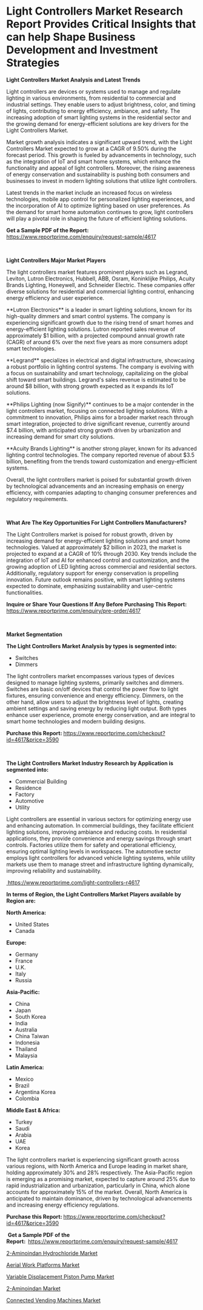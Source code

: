 <p><h1>Light Controllers Market Research Report Provides Critical Insights that can help Shape Business Development and Investment Strategies</h1></p><p><strong>Light Controllers Market Analysis and Latest Trends</strong></p>
<p><p>Light controllers are devices or systems used to manage and regulate lighting in various environments, from residential to commercial and industrial settings. They enable users to adjust brightness, color, and timing of lights, contributing to energy efficiency, ambiance, and safety. The increasing adoption of smart lighting systems in the residential sector and the growing demand for energy-efficient solutions are key drivers for the Light Controllers Market.</p><p>Market growth analysis indicates a significant upward trend, with the Light Controllers Market expected to grow at a CAGR of 9.50% during the forecast period. This growth is fueled by advancements in technology, such as the integration of IoT and smart home systems, which enhance the functionality and appeal of light controllers. Moreover, the rising awareness of energy conservation and sustainability is pushing both consumers and businesses to invest in modern lighting solutions that utilize light controllers.</p><p>Latest trends in the market include an increased focus on wireless technologies, mobile app control for personalized lighting experiences, and the incorporation of AI to optimize lighting based on user preferences. As the demand for smart home automation continues to grow, light controllers will play a pivotal role in shaping the future of efficient lighting solutions.</p></p>
<p><strong>Get a Sample PDF of the Report:&nbsp;</strong> <a href="https://www.reportprime.com/enquiry/request-sample/4617">https://www.reportprime.com/enquiry/request-sample/4617</a></p>
<p>&nbsp;</p>
<p><strong>Light Controllers Major Market Players</strong></p>
<p><p>The light controllers market features prominent players such as Legrand, Leviton, Lutron Electronics, Hubbell, ABB, Osram, Koninklijke Philips, Acuity Brands Lighting, Honeywell, and Schneider Electric. These companies offer diverse solutions for residential and commercial lighting control, enhancing energy efficiency and user experience.</p><p>**Lutron Electronics** is a leader in smart lighting solutions, known for its high-quality dimmers and smart control systems. The company is experiencing significant growth due to the rising trend of smart homes and energy-efficient lighting solutions. Lutron reported sales revenue of approximately $1 billion, with a projected compound annual growth rate (CAGR) of around 6% over the next five years as more consumers adopt smart technologies.</p><p>**Legrand** specializes in electrical and digital infrastructure, showcasing a robust portfolio in lighting control systems. The company is evolving with a focus on sustainability and smart technology, capitalizing on the global shift toward smart buildings. Legrand's sales revenue is estimated to be around $8 billion, with strong growth expected as it expands its IoT solutions.</p><p>**Philips Lighting (now Signify)** continues to be a major contender in the light controllers market, focusing on connected lighting solutions. With a commitment to innovation, Philips aims for a broader market reach through smart integration, projected to drive significant revenue, currently around $7.4 billion, with anticipated strong growth driven by urbanization and increasing demand for smart city solutions.</p><p>**Acuity Brands Lighting** is another strong player, known for its advanced lighting control technologies. The company reported revenue of about $3.5 billion, benefiting from the trends toward customization and energy-efficient systems.</p><p>Overall, the light controllers market is poised for substantial growth driven by technological advancements and an increasing emphasis on energy efficiency, with companies adapting to changing consumer preferences and regulatory requirements.</p></p>
<p>&nbsp;</p>
<p><strong>What Are The Key Opportunities For Light Controllers Manufacturers?</strong></p>
<p><p>The Light Controllers market is poised for robust growth, driven by increasing demand for energy-efficient lighting solutions and smart home technologies. Valued at approximately $2 billion in 2023, the market is projected to expand at a CAGR of 10% through 2030. Key trends include the integration of IoT and AI for enhanced control and customization, and the growing adoption of LED lighting across commercial and residential sectors. Additionally, regulatory support for energy conservation is propelling innovation. Future outlook remains positive, with smart lighting systems expected to dominate, emphasizing sustainability and user-centric functionalities.</p></p>
<p><strong>Inquire or Share Your Questions If Any Before Purchasing This Report:</strong> <a href="https://www.reportprime.com/enquiry/pre-order/4617">https://www.reportprime.com/enquiry/pre-order/4617</a></p>
<p>&nbsp;</p>
<p><strong>Market Segmentation</strong></p>
<p><strong>The Light Controllers Market Analysis by types is segmented into:</strong></p>
<p><ul><li>Switches</li><li>Dimmers</li></ul></p>
<p><p>The light controllers market encompasses various types of devices designed to manage lighting systems, primarily switches and dimmers. Switches are basic on/off devices that control the power flow to light fixtures, ensuring convenience and energy efficiency. Dimmers, on the other hand, allow users to adjust the brightness level of lights, creating ambient settings and saving energy by reducing light output. Both types enhance user experience, promote energy conservation, and are integral to smart home technologies and modern building designs.</p></p>
<p><strong>Purchase this Report:&nbsp;</strong><a href="https://www.reportprime.com/checkout?id=4617&price=3590">https://www.reportprime.com/checkout?id=4617&price=3590</a></p>
<p>&nbsp;</p>
<p><strong>The Light Controllers Market Industry Research by Application is segmented into:</strong></p>
<p><ul><li>Commercial Building</li><li>Residence</li><li>Factory</li><li>Automotive</li><li>Utility</li></ul></p>
<p><p>Light controllers are essential in various sectors for optimizing energy use and enhancing automation. In commercial buildings, they facilitate efficient lighting solutions, improving ambiance and reducing costs. In residential applications, they provide convenience and energy savings through smart controls. Factories utilize them for safety and operational efficiency, ensuring optimal lighting levels in workspaces. The automotive sector employs light controllers for advanced vehicle lighting systems, while utility markets use them to manage street and infrastructure lighting dynamically, improving reliability and sustainability.</p></p>
<p><a href="https://www.reportprime.com/light-controllers-r4617">&nbsp;https://www.reportprime.com/light-controllers-r4617</a></p>
<p><strong>In terms of Region, the Light Controllers Market Players available by Region are:</strong></p>
<p>
    <p> <strong> North America: </strong>
        <ul>
            <li>United States</li>
            <li>Canada</li>
        </ul>
        </p> 
    <p> <strong> Europe: </strong>
        <ul>
            <li>Germany</li>
            <li>France</li>
            <li>U.K.</li>
            <li>Italy</li>
            <li>Russia</li>
        </ul>
        </p> 
    <p> <strong> Asia-Pacific: </strong>
        <ul>
            <li>China</li>
            <li>Japan</li>
            <li>South Korea</li>
            <li>India</li>
            <li>Australia</li>
            <li>China Taiwan</li>
            <li>Indonesia</li>
            <li>Thailand</li>
            <li>Malaysia</li>
        </ul>
        </p> 
    <p> <strong> Latin America: </strong>
        <ul>
            <li>Mexico</li>
            <li>Brazil</li>
            <li>Argentina Korea</li>
            <li>Colombia</li>
        </ul>
        </p> 
    <p> <strong> Middle East & Africa: </strong>
        <ul>
            <li>Turkey</li>
            <li>Saudi</li>
            <li>Arabia</li>
            <li>UAE</li>
            <li>Korea</li>
        </ul>
    </p>
    </p>
<p><p>The light controllers market is experiencing significant growth across various regions, with North America and Europe leading in market share, holding approximately 30% and 28% respectively. The Asia-Pacific region is emerging as a promising market, expected to capture around 25% due to rapid industrialization and urbanization, particularly in China, which alone accounts for approximately 15% of the market. Overall, North America is anticipated to maintain dominance, driven by technological advancements and increasing energy efficiency regulations.</p></p>
<p><strong>Purchase this Report: </strong><a href="https://www.reportprime.com/checkout?id=4617&price=3590">https://www.reportprime.com/checkout?id=4617&price=3590</a></p>
<p>&nbsp;<strong>Get a Sample PDF of the Report:&nbsp;&nbsp;</strong><a href="https://www.reportprime.com/enquiry/request-sample/4617">https://www.reportprime.com/enquiry/request-sample/4617</a></p>
<p><strong></strong></p>
<p><p><a href="https://issuu.com/reportprime-2/docs/2-aminoindan-hydrochloride-market-s_cd8653068e8566">2-Aminoindan Hydrochloride Market</a></p><p><a href="https://www.linkedin.com/pulse/future-trajectory-aerial-work-platforms-market-emerging-trends-6mkgc?trackingId=p1AVMV9iTn%2BKZhniWnK2jg%3D%3D">Aerial Work Platforms Market</a></p><p><a href="https://www.linkedin.com/pulse/global-variable-displacement-piston-pump-market-size-expected-fibhc?trackingId=q%2BW%2Fhe3dTiuieDC4hHe5HA%3D%3D">Variable Displacement Piston Pump Market</a></p><p><a href="https://issuu.com/reportprime-2/docs/2-aminoindan-market-size-2030.pptx_0b37a4395c4305">2-Aminoindan Market</a></p><p><a href="https://www.linkedin.com/pulse/what-growth-drivers-connected-vending-machines-market-comprehensive-1uamc?trackingId=MvLtRuLeSxqapAtNUMI8wA%3D%3D">Connected Vending Machines Market</a></p></p>